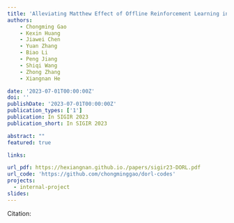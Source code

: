 ```yaml
---
title: 'Alleviating Matthew Effect of Offline Reinforcement Learning in Recommendation'
authors:
	- Chongming Gao
	- Kexin Huang
	- Jiawei Chen
	- Yuan Zhang
	- Biao Li
	- Peng Jiang
	- Shiqi Wang
	- Zhong Zhang 
	- Xiangnan He

date: '2023-07-01T00:00:00Z'
doi: ''
publishDate: '2023-07-01T00:00:00Z'
publication_types: ['1']
publication: In SIGIR 2023 
publication_short: In SIGIR 2023 

abstract: ""
featured: true

links:

url_pdf: https://hexiangnan.github.io./papers/sigir23-DORL.pdf
url_code: 'https://github.com/chongminggao/dorl-codes'
projects:
  - internal-project
slides:
---
```




Citation:
